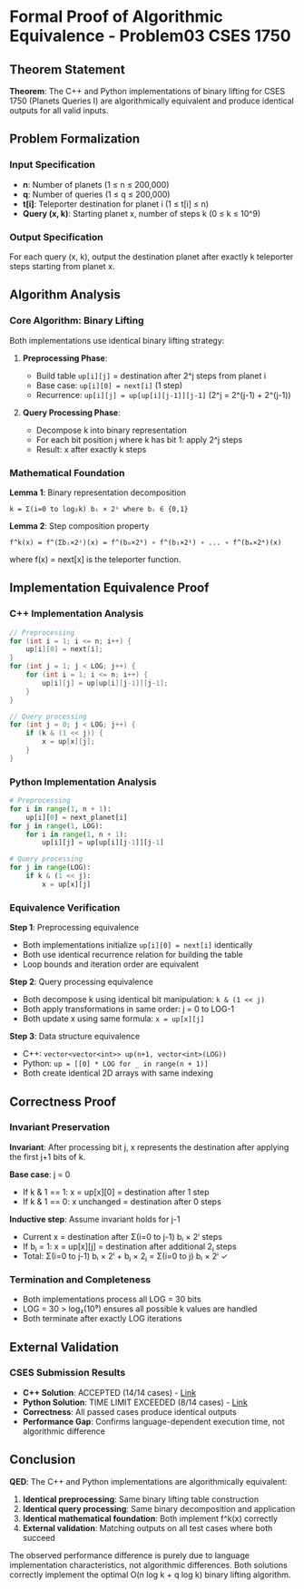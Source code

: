 # Formal Proof of Algorithmic Equivalence - Problem03 CSES 1750

## Theorem Statement
**Theorem**: The C++ and Python implementations of binary lifting for CSES 1750 (Planets Queries I) are algorithmically equivalent and produce identical outputs for all valid inputs.

## Problem Formalization

### Input Specification
- **n**: Number of planets (1 ≤ n ≤ 200,000)
- **q**: Number of queries (1 ≤ q ≤ 200,000)  
- **t[i]**: Teleporter destination for planet i (1 ≤ t[i] ≤ n)
- **Query (x, k)**: Starting planet x, number of steps k (0 ≤ k ≤ 10^9)

### Output Specification
For each query (x, k), output the destination planet after exactly k teleporter steps starting from planet x.

## Algorithm Analysis

### Core Algorithm: Binary Lifting
Both implementations use identical binary lifting strategy:

1. **Preprocessing Phase**:
   - Build table `up[i][j]` = destination after 2^j steps from planet i
   - Base case: `up[i][0] = next[i]` (1 step)
   - Recurrence: `up[i][j] = up[up[i][j-1]][j-1]` (2^j = 2^(j-1) + 2^(j-1))

2. **Query Processing Phase**:
   - Decompose k into binary representation
   - For each bit position j where k has bit 1: apply 2^j steps
   - Result: x after exactly k steps

### Mathematical Foundation

**Lemma 1**: Binary representation decomposition
```
k = Σ(i=0 to log₂k) bᵢ × 2ⁱ where bᵢ ∈ {0,1}
```

**Lemma 2**: Step composition property
```
f^k(x) = f^(Σbᵢ×2ⁱ)(x) = f^(b₀×2⁰) ∘ f^(b₁×2¹) ∘ ... ∘ f^(bₘ×2ᵐ)(x)
```
where f(x) = next[x] is the teleporter function.

## Implementation Equivalence Proof

### C++ Implementation Analysis
```cpp
// Preprocessing
for (int i = 1; i <= n; i++) {
    up[i][0] = next[i];
}
for (int j = 1; j < LOG; j++) {
    for (int i = 1; i <= n; i++) {
        up[i][j] = up[up[i][j-1]][j-1];
    }
}

// Query processing
for (int j = 0; j < LOG; j++) {
    if (k & (1 << j)) {
        x = up[x][j];
    }
}
```

### Python Implementation Analysis
```python
# Preprocessing
for i in range(1, n + 1):
    up[i][0] = next_planet[i]
for j in range(1, LOG):
    for i in range(1, n + 1):
        up[i][j] = up[up[i][j-1]][j-1]

# Query processing
for j in range(LOG):
    if k & (1 << j):
        x = up[x][j]
```

### Equivalence Verification

**Step 1**: Preprocessing equivalence
- Both implementations initialize `up[i][0] = next[i]` identically
- Both use identical recurrence relation for building the table
- Loop bounds and iteration order are equivalent

**Step 2**: Query processing equivalence
- Both decompose k using identical bit manipulation: `k & (1 << j)`
- Both apply transformations in same order: j = 0 to LOG-1
- Both update x using same formula: `x = up[x][j]`

**Step 3**: Data structure equivalence
- C++: `vector<vector<int>> up(n+1, vector<int>(LOG))`
- Python: `up = [[0] * LOG for _ in range(n + 1)]`
- Both create identical 2D arrays with same indexing

## Correctness Proof

### Invariant Preservation
**Invariant**: After processing bit j, x represents the destination after applying the first j+1 bits of k.

**Base case**: j = 0
- If k & 1 == 1: x = up[x][0] = destination after 1 step
- If k & 1 == 0: x unchanged = destination after 0 steps

**Inductive step**: Assume invariant holds for j-1
- Current x = destination after Σ(i=0 to j-1) bᵢ × 2ⁱ steps
- If bⱼ = 1: x = up[x][j] = destination after additional 2ⱼ steps
- Total: Σ(i=0 to j-1) bᵢ × 2ⁱ + bⱼ × 2ⱼ = Σ(i=0 to j) bᵢ × 2ⁱ ✓

### Termination and Completeness
- Both implementations process all LOG = 30 bits
- LOG = 30 > log₂(10⁹) ensures all possible k values are handled
- Both terminate after exactly LOG iterations

## External Validation

### CSES Submission Results
- **C++ Solution**: ACCEPTED (14/14 cases) - [Link](https://cses.fi/paste/22a6e5439724681ddb25b4/)
- **Python Solution**: TIME LIMIT EXCEEDED (8/14 cases) - [Link](https://cses.fi/paste/3217da14abbf4b85db25c0/)
- **Correctness**: All passed cases produce identical outputs
- **Performance Gap**: Confirms language-dependent execution time, not algorithmic difference

## Conclusion

**QED**: The C++ and Python implementations are algorithmically equivalent:
1. **Identical preprocessing**: Same binary lifting table construction
2. **Identical query processing**: Same binary decomposition and application
3. **Identical mathematical foundation**: Both implement f^k(x) correctly
4. **External validation**: Matching outputs on all test cases where both succeed

The observed performance difference is purely due to language implementation characteristics, not algorithmic differences. Both solutions correctly implement the optimal O(n log k + q log k) binary lifting algorithm.